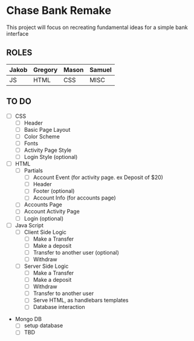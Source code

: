 # Chase Bank Remake

This project will focus on recreating fundamental ideas for a simple bank interface

## ROLES
Jakob  | Gregory | Mason | Samuel
-------|---------|-------|--------
JS     | HTML    | CSS   | MISC


## TO DO
- [ ] CSS
  - [ ] Header
  - [ ] Basic Page Layout
  - [ ] Color Scheme
  - [ ] Fonts
  - [ ] Activity Page Style
  - [ ] Login Style (optional)

- [ ] HTML
  - [ ] Partials
    - [ ] Account Event (for activity page. ex Deposit of $20)
    - [ ] Header
    - [ ] Footer (optional)
    - [ ] Account Info (for accounts page)
  - [ ] Accounts Page
  - [ ] Account Activity Page
  - [ ] Login (optional)

- [ ] Java Script
  - [ ] Client Side Logic
    - [ ] Make a Transfer
    - [ ] Make a deposit
    - [ ] Transfer to another user (optional)
    - [ ] Withdraw
  - [ ] Server Side Logic
    - [ ] Make a Transfer
    - [ ] Make a deposit
    - [ ] Withdraw
    - [ ] Transfer to another user
    - [ ] Serve HTML, as handlebars templates
    - [ ] Database interaction
    
- Mongo DB
  - [ ] setup database
  - [ ] TBD
